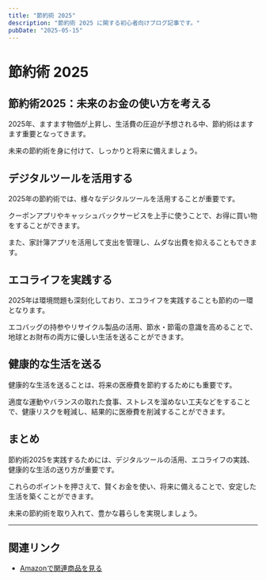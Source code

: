 ```yaml
---
title: "節約術 2025"
description: "節約術 2025 に関する初心者向けブログ記事です。"
pubDate: "2025-05-15"
---
```


# 節約術 2025

## 節約術2025：未来のお金の使い方を考える

2025年、ますます物価が上昇し、生活費の圧迫が予想される中、節約術はますます重要となってきます。

未来の節約術を身に付けて、しっかりと将来に備えましょう。



## デジタルツールを活用する

2025年の節約術では、様々なデジタルツールを活用することが重要です。

クーポンアプリやキャッシュバックサービスを上手に使うことで、お得に買い物をすることができます。

また、家計簿アプリを活用して支出を管理し、ムダな出費を抑えることもできます。



## エコライフを実践する

2025年は環境問題も深刻化しており、エコライフを実践することも節約の一環となります。

エコバッグの持参やリサイクル製品の活用、節水・節電の意識を高めることで、地球とお財布の両方に優しい生活を送ることができます。



## 健康的な生活を送る

健康的な生活を送ることは、将来の医療費を節約するためにも重要です。

適度な運動やバランスの取れた食事、ストレスを溜めない工夫などをすることで、健康リスクを軽減し、結果的に医療費を削減することができます。



## まとめ

節約術2025を実践するためには、デジタルツールの活用、エコライフの実践、健康的な生活の送り方が重要です。

これらのポイントを押さえて、賢くお金を使い、将来に備えることで、安定した生活を築くことができます。

未来の節約術を取り入れて、豊かな暮らしを実現しましょう。



---

## 関連リンク

- [Amazonで関連商品を見る](https://www.amazon.co.jp/s?k=%E7%AF%80%E7%B4%84%E8%A1%93+2025&tag=autowritehubai-22)

